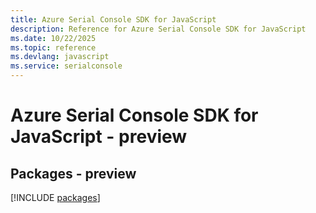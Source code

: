 ```yaml
---
title: Azure Serial Console SDK for JavaScript
description: Reference for Azure Serial Console SDK for JavaScript
ms.date: 10/22/2025
ms.topic: reference
ms.devlang: javascript
ms.service: serialconsole
---
```

# Azure Serial Console SDK for JavaScript - preview
## Packages - preview
[!INCLUDE [packages](serial-console-index.md)]